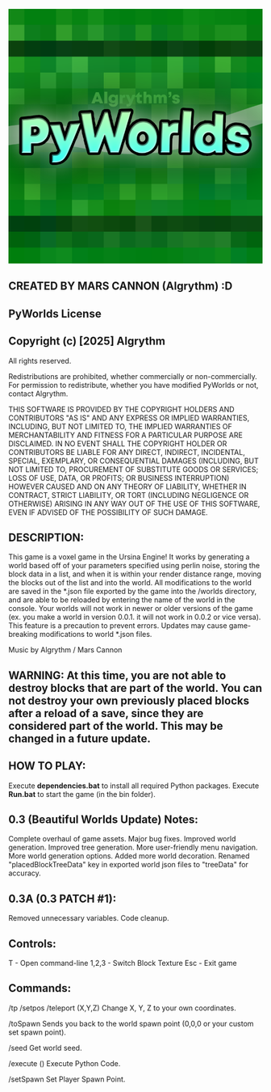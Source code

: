 ![Logo](https://github.com/Algrythm/PyWorlds/blob/main/assets/pyworldslogo.png?raw=true)



## CREATED BY MARS CANNON (Algrythm) :D


## PyWorlds License

## Copyright (c) [2025] Algrythm

All rights reserved.

Redistributions are prohibited, whether commercially or non-commercially. For permission to redistribute, whether you have modified PyWorlds or not, contact Algrythm.

THIS SOFTWARE IS PROVIDED BY THE COPYRIGHT HOLDERS AND CONTRIBUTORS "AS IS" AND ANY EXPRESS OR IMPLIED WARRANTIES, INCLUDING, BUT NOT LIMITED TO, THE IMPLIED WARRANTIES OF MERCHANTABILITY AND FITNESS FOR A PARTICULAR PURPOSE ARE DISCLAIMED. IN NO EVENT SHALL THE COPYRIGHT HOLDER OR CONTRIBUTORS BE LIABLE FOR ANY DIRECT, INDIRECT, INCIDENTAL, SPECIAL, EXEMPLARY, OR CONSEQUENTIAL DAMAGES (INCLUDING, BUT NOT LIMITED TO, PROCUREMENT OF SUBSTITUTE GOODS OR SERVICES; LOSS OF USE, DATA, OR PROFITS; OR BUSINESS INTERRUPTION) HOWEVER CAUSED AND ON ANY THEORY OF LIABILITY, WHETHER IN CONTRACT, STRICT LIABILITY, OR TORT (INCLUDING NEGLIGENCE OR OTHERWISE) ARISING IN ANY WAY OUT OF THE USE OF THIS SOFTWARE, EVEN IF ADVISED OF THE POSSIBILITY OF SUCH DAMAGE.

## DESCRIPTION:

This game is a voxel game in the Ursina Engine! It works by generating a world based off of your parameters specified using perlin noise, storing the block data in a list, and when it is within your render distance range, moving the blocks out of the list and into the world. All modifications to the world are saved in the *.json file exported by the game into the /worlds directory, and are able to be reloaded by entering the name of the world in the console. Your worlds will not work in newer or older versions of the game (ex. you make a world in version 0.0.1. it will not work in 0.0.2 or vice versa). This feature is a precaution to prevent errors. Updates may cause game-breaking modifications to world *.json files.


Music by Algrythm / Mars Cannon


## WARNING: At this time, you are not able to destroy blocks that are part of the world. You can not destroy your own previously placed blocks after a reload of a save, since they are considered part of the world. This may be changed in a future update.


## HOW TO PLAY:

Execute **dependencies.bat** to install all required Python packages.
Execute **Run.bat** to start the game (in the bin folder).


## 0.3 (Beautiful Worlds Update) Notes:

Complete overhaul of game assets.
Major bug fixes.
Improved world generation.
Improved tree generation.
More user-friendly menu navigation.
More world generation options.
Added more world decoration.
Renamed "placedBlockTreeData" key in exported world json files to "treeData" for accuracy.


## 0.3A (0.3 PATCH #1):

Removed unnecessary variables.
Code cleanup.


## Controls:

T - Open command-line
1,2,3 - Switch Block Texture
Esc - Exit game

## Commands:

/tp /setpos /teleport (X,Y,Z) 
Change X, Y, Z to your own coordinates.

/toSpawn
Sends you back to the world spawn point (0,0,0 or your custom set spawn point).

/seed
Get world seed.

/execute ()
Execute Python Code.

/setSpawn
Set Player Spawn Point.
